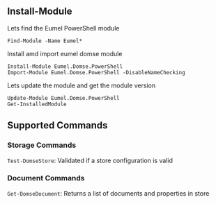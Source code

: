 ﻿
## Install-Module

Lets find the Eumel PowerShell module

    Find-Module -Name Eumel*

Install amd import eumel domse module

    Install-Module Eumel.Domse.PowerShell
    Import-Module Eumel.Domse.PowerShell -DisableNameChecking


Lets update the module and get the module version

    Update-Module Eumel.Domse.PowerShell
    Get-InstalledModule


## Supported Commands

### Storage Commands

`Test-DomseStore`: Validated if a store configuration is valid

### Document Commands

`Get-DomseDocument`: Returns a list of documents and properties in store

